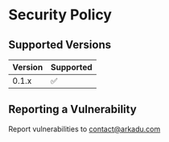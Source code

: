 # Security Policy

## Supported Versions


| Version | Supported          |
| ------- | ------------------ |
| 0.1.x   | :white_check_mark: |


## Reporting a Vulnerability

Report vulnerabilities to contact@arkadu.com
